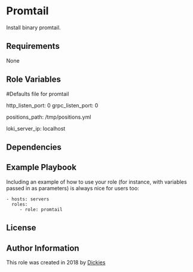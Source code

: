 Promtail 
=========

Install binary promtail.

Requirements
------------

None

Role Variables
--------------

#Defaults file for promtail

http_listen_port: 0
grpc_listen_port: 0

positions_path: /tmp/positions.yml

loki_server_ip: localhost


Dependencies
------------

Example Playbook
----------------

Including an example of how to use your role (for instance, with variables passed in as parameters) is always nice for users too:

    - hosts: servers
      roles:
         - role: promtail

License
-------



Author Information
------------------

This role was created in 2018 by [Dickies](https://github.com/dickies/promtail)
